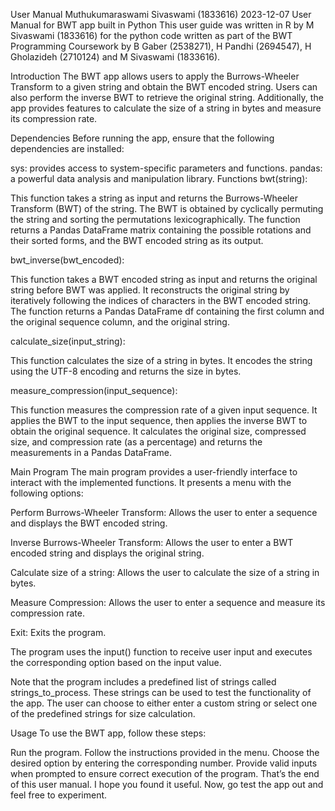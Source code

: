 User Manual
Muthukumaraswami Sivaswami (1833616)
2023-12-07
User Manual for BWT app built in Python
This user guide was written in R by M Sivaswami (1833616) for the python code written as part of the BWT Programming Coursework by B Gaber (2538271), H Pandhi (2694547), H Gholazideh (2710124) and M Sivaswami (1833616).

Introduction
The BWT app allows users to apply the Burrows-Wheeler Transform to a given string and obtain the BWT encoded string. Users can also perform the inverse BWT to retrieve the original string. Additionally, the app provides features to calculate the size of a string in bytes and measure its compression rate.

Dependencies
Before running the app, ensure that the following dependencies are installed:

sys: provides access to system-specific parameters and functions.
pandas: a powerful data analysis and manipulation library.
Functions
bwt(string):

This function takes a string as input and returns the Burrows-Wheeler Transform (BWT) of the string. The BWT is obtained by cyclically permuting the string and sorting the permutations lexicographically. The function returns a Pandas DataFrame matrix containing the possible rotations and their sorted forms, and the BWT encoded string as its output.

bwt_inverse(bwt_encoded):

This function takes a BWT encoded string as input and returns the original string before BWT was applied. It reconstructs the original string by iteratively following the indices of characters in the BWT encoded string. The function returns a Pandas DataFrame df containing the first column and the original sequence column, and the original string.

calculate_size(input_string):

This function calculates the size of a string in bytes. It encodes the string using the UTF-8 encoding and returns the size in bytes.

measure_compression(input_sequence):

This function measures the compression rate of a given input sequence. It applies the BWT to the input sequence, then applies the inverse BWT to obtain the original sequence. It calculates the original size, compressed size, and compression rate (as a percentage) and returns the measurements in a Pandas DataFrame.

Main Program
The main program provides a user-friendly interface to interact with the implemented functions. It presents a menu with the following options:

Perform Burrows-Wheeler Transform: Allows the user to enter a sequence and displays the BWT encoded string.

Inverse Burrows-Wheeler Transform: Allows the user to enter a BWT encoded string and displays the original string.

Calculate size of a string: Allows the user to calculate the size of a string in bytes.

Measure Compression: Allows the user to enter a sequence and measure its compression rate.

Exit: Exits the program.

The program uses the input() function to receive user input and executes the corresponding option based on the input value.

Note that the program includes a predefined list of strings called strings_to_process. These strings can be used to test the functionality of the app. The user can choose to either enter a custom string or select one of the predefined strings for size calculation.

Usage
To use the BWT app, follow these steps:

Run the program.
Follow the instructions provided in the menu.
Choose the desired option by entering the corresponding number.
Provide valid inputs when prompted to ensure correct execution of the program.
That’s the end of this user manual. I hope you found it useful. Now, go test the app out and feel free to experiment.

